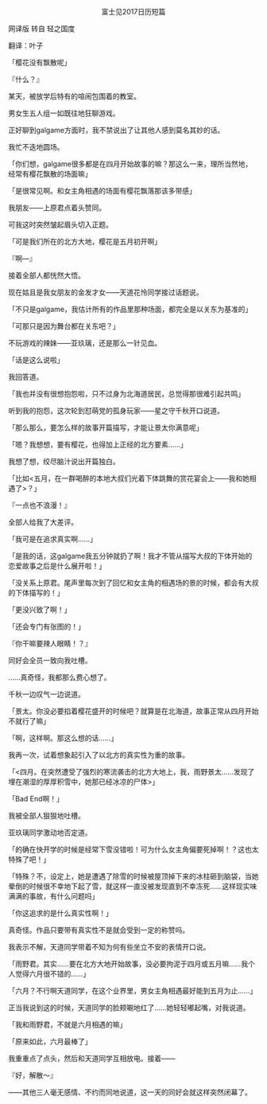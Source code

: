 <p align="center">富士见2017日历短篇</p>

网译版 转自 轻之国度

翻译：叶子 

「樱花没有飘散呢」

『什么？』

某天，被放学后特有的喧闹包围着的教室。

男女生五人组一如既往地狂聊游戏。

正好聊到galgame方面时，我不禁说出了让其他人感到莫名其妙的话。

我忙不迭地圆场。

「你们想，galgame很多都是在四月开始故事的嘛？那这么一来，理所当然地，经常有樱花飘散的场面嘛」

「是很常见啊。和女主角相遇的场面有樱花飘落那该多带感」

我朋友——上原君点着头赞同。

可我这时突然皱起眉头切入正题。

「可是我们所在的北方大地，樱花是五月初开啊」

『啊—』

接着全部人都恍然大悟。

现在姑且是我女朋友的金发才女——天道花怜同学接过话题说。

「不只是galgame，我估计所有的作品里那种场面，都完全是以关东为基准的」

「可那只是因为舞台都在关东吧？」

不玩游戏的辣妹——亚玖璃，还是那么一针见血。

「话是这么说啦」

我回答道。

「我也并没有很想抱怨啦，只不过身为北海道居民，总觉得那很难引起共鸣」

听到我的抱怨，这次轮到怼萌党的孤身玩家——星之守千秋开口说道。

「那么那么，要怎么样的故事开篇描写，才能让景太你满意呢」

「嗯？我想想，要有樱花，也得加上正经的北方要素……」

我想了想，绞尽脑汁说出开篇独白。

「比如<五月，在一群喝醉的本地大叔们光着下体跳舞的赏花宴会上——我和她相遇了>？」

『一点也不浪漫！』

全部人给我了大差评。

「我可是在追求真实啊……」

「是我的话，这galgame我五分钟就扔了啊！我才不管从描写大叔的下体开始的恋爱故事之后是什么展开啦！」

「没关系上原君。尾声里每次到了回忆和女主角的相遇场的景的时候，都会有大叔的下体描写的！」

「更没兴致了啊！」

「还会专门有张图的！」

『你干嘛要辣人眼睛！？』

同好会全员一致向我吐槽。

……真奇怪，我都那么费心想了。

千秋一边叹气一边说道。

「景太。你没必要掐着樱花盛开的时候吧？就算是在北海道，故事正常从四月开始不就行了嘛」

「啊，这样啊。那这么想的话……」

我再一次，试着想象起引入了以北方的真实性为重的故事。

「<四月。在突然遭受了强烈的寒流袭击的北方大地上，我，雨野景太……发现了埋在潮湿的厚厚积雪中，她那已经冰凉的尸体>」

「Bad End啊！」

我被全部人狠狠地吐槽。

亚玖璃同学激动地否定道。

「的确在快开学的时候是经常下雪没错啦！可为什么女主角偏要死掉啊！？这也太特殊了吧！」

「特殊？不，设定上，她是遭遇了除雪的时候被屋顶掉下来的冰柱砸到脑袋，当她晕倒的时候很不幸地下起了雪，就这样一直没被发现直到不幸冻死……这样现实味满满的事故，有什么问题吗」

「你这追求的是什么真实性啊！」

真奇怪。作品只要带有真实性不是就会受到一定的称赞吗。

我表示不解，天道同学带着不知为何有些坐立不安的表情开口说。

「雨野君。其实……要在北方大地开始故事，没必要拘泥于四月或五月嘛……我个人觉得六月很不错的……」

「六月？不行啊天道同学，在这个业界里，男女主角相遇最好能到五月为止……」

正当我说到这的时候，天道同学的脸颊唰地红了……她轻轻嘟起嘴，对我说道。

「我和雨野君，不就是六月相遇的嘛」

「原来如此，六月最棒了」

我重重点了点头，然后和天道同学互相放电。接着——

『好，解散～』

——其他三人毫无感情、不约而同地说道，这一天的同好会就这样突然闭幕了。

